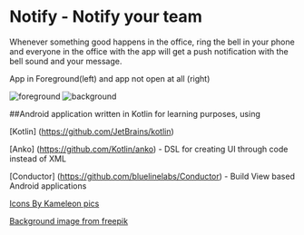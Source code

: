 # Notify - Notify your team
Whenever something good happens in the office, ring the bell in your phone and everyone in the office with the app will get a push notification with the bell sound and your message.

App in Foreground(left) and app not open at all (right)

![foreground](https://cloud.githubusercontent.com/assets/3669105/19163340/dd4cd108-8bfb-11e6-96b2-fe5f487ca377.gif)
![background](https://cloud.githubusercontent.com/assets/3669105/19163347/e304376c-8bfb-11e6-8a44-2286126b71f7.gif)

##Android application written in Kotlin for learning purposes, using



[Kotlin] (https://github.com/JetBrains/kotlin)

[Anko] (https://github.com/Kotlin/anko) - DSL for creating UI through code instead of XML

[Conductor] (https://github.com/bluelinelabs/Conductor) - Build View based Android applications

[Icons By Kameleon pics](http://www.kameleon.pics)

[Background image from freepik](http://www.freepik.com/)
